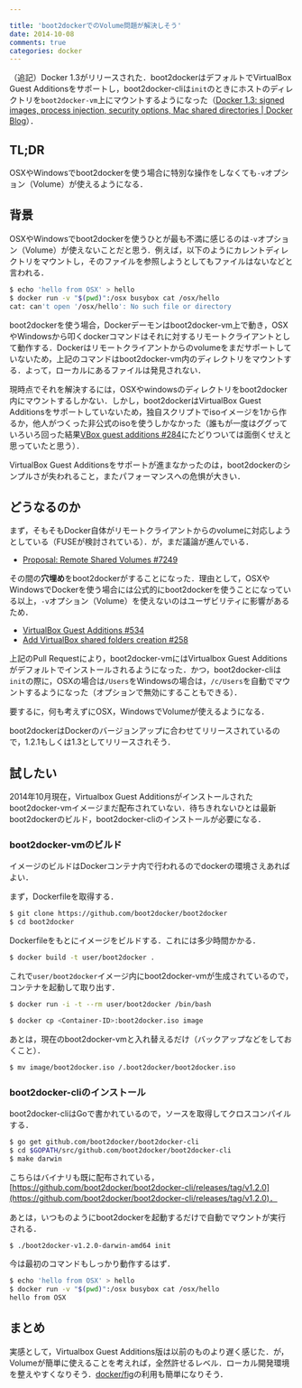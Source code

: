 ```yaml
---

title: 'boot2dockerでのVolume問題が解決しそう'
date: 2014-10-08
comments: true
categories: docker
---
```


（追記）Docker 1.3がリリースされた．boot2dockerはデフォルトでVirtualBox Guest Additionsをサポートし，boot2docker-cliは`init`のときにホストのディレクトリを`boot2docker-vm`上にマウントするようになった（[Docker 1.3: signed images, process injection, security options, Mac shared directories | Docker Blog](https://blog.docker.com/2014/10/docker-1-3-signed-images-process-injection-security-options-mac-shared-directories/)）．

## TL;DR

OSXやWindowsでboot2dockerを使う場合に特別な操作をしなくても`-v`オプション（Volume）が使えるようになる．

## 背景

OSXやWindowsでboot2dockerを使うひとが最も不満に感じるのは`-v`オプション（Volume）が使えないことだと思う．例えば，以下のようにカレントディレクトリをマウントし，そのファイルを参照しようとしてもファイルはないなどと言われる．

```bash
$ echo 'hello from OSX' > hello
$ docker run -v "$(pwd)":/osx busybox cat /osx/hello
cat: can't open '/osx/hello': No such file or directory
```

boot2dockerを使う場合，Dockerデーモンはboot2docker-vm上で動き，OSXやWindowsから叩くdockerコマンドはそれに対するリモートクライアントとして動作する．Dockerはリモートクライアントからのvolumeをまだサポートしていないため，上記のコマンドはboot2docker-vm内のディレクトリをマウントする．よって，ローカルにあるファイルは発見されない．

現時点でそれを解決するには，OSXやwindowsのディレクトリをboot2docker内にマウントするしかない．しかし，boot2dockerはVirtualBox Guest Additionsをサポートしていないため，独自スクリプトでisoイメージを1から作るか，他人がつくった非公式のisoを使うしかなかった（誰もが一度はググっていろいろ回った結果[VBox guest additions #284](https://github.com/boot2docker/boot2docker/pull/284)にたどりついては面倒くせえと思っていたと思う）．

VirtualBox Guest Additionsをサポートが進まなかったのは，boot2dockerのシンプルさが失われること，またパフォーマンスへの危惧が大きい．

## どうなるのか

まず，そもそもDocker自体がリモートクライアントからのvolumeに対応しようとしている（FUSEが検討されている）．が，まだ議論が進んでいる．

- [Proposal: Remote Shared Volumes #7249](https://github.com/docker/docker/issues/7249)


その間の**穴埋め**をboot2dockerがすることになった．理由として，OSXやWindowsでDockerを使う場合には公式的にboot2dockerを使うことになっている以上，`-v`オプション（Volume）を使えないのはユーザビリティに影響があるため．

- [VirtualBox Guest Additions #534](https://github.com/boot2docker/boot2docker/pull/534)
- [Add VirtualBox shared folders creation #258](https://github.com/boot2docker/boot2docker-cli/pull/258)

上記のPull Requestにより，boot2docker-vmにはVirtualbox Guest Additionsがデフォルトでインストールされるようになった．かつ，boot2docker-cliは`init`の際に，OSXの場合は`/Users`をWindowsの場合は，`/c/Users`を自動でマウントするようになった（オプションで無効にすることもできる）．

要するに，何も考えずにOSX，WindowsでVolumeが使えるようになる．

boot2dockerはDockerのバージョンアップに合わせてリリースされているので，1.2.1もしくは1.3としてリリースされそう．

## 試したい

2014年10月現在，Virtualbox Guest Additionsがインストールされたboot2docker-vmイメージまだ配布されていない．待ちきれないひとは最新boot2dockerのビルド，boot2docker-cliのインストールが必要になる．

### boot2docker-vmのビルド

イメージのビルドはDockerコンテナ内で行われるのでdockerの環境さえあればよい．

まず，Dockerfileを取得する．

```bash
$ git clone https://github.com/boot2docker/boot2docker
$ cd boot2docker
```

Dockerfileをもとにイメージをビルドする．これには多少時間かかる．

```bash
$ docker build -t user/boot2docker .
```

これで`user/boot2docker`イメージ内にboot2docker-vmが生成されているので，コンテナを起動して取り出す．

```bash
$ docker run -i -t --rm user/boot2docker /bin/bash
```

```bash
$ docker cp <Container-ID>:boot2docker.iso image
```

あとは，現在のboot2docker-vmと入れ替えるだけ（バックアップなどをしておくこと）．

```bash
$ mv image/boot2docker.iso /.boot2docker/boot2docker.iso
```

### boot2docker-cliのインストール

boot2docker-cliはGoで書かれているので，ソースを取得してクロスコンパイルする．

```bash
$ go get github.com/boot2docker/boot2docker-cli
$ cd $GOPATH/src/github.com/boot2docker/boot2docker-cli
$ make darwin
```

こちらはバイナリも既に配布されている，[https://github.com/boot2docker/boot2docker-cli/releases/tag/v1.2.0](https://github.com/boot2docker/boot2docker-cli/releases/tag/v1.2.0)．

あとは，いつものようにboot2dockerを起動するだけで自動でマウントが実行される．

```bash
$ ./boot2docker-v1.2.0-darwin-amd64 init
```

今は最初のコマンドもしっかり動作するはず．

```bash
$ echo 'hello from OSX' > hello
$ docker run -v "$(pwd)":/osx busybox cat /osx/hello
hello from OSX
```


## まとめ

実感として，Virtualbox Guest Additions版は以前のものより遅く感じた．が，Volumeが簡単に使えることを考えれば，全然許せるレベル．ローカル開発環境を整えやすくなりそう．[docker/fig](https://github.com/docker/fig)の利用も簡単になりそう．
